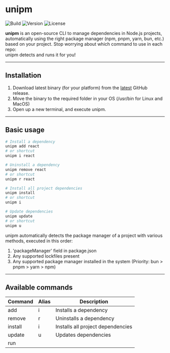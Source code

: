 # unipm

![Build](https://img.shields.io/github/actions/workflow/status/opticalsecurity/unipm/.github/workflows/build-release.yaml)
![Version](https://img.shields.io/github/v/release/opticalsecurity/unipm)
![License](https://img.shields.io/github/license/opticalsecurity/unipm)

**unipm** is an open-source CLI to manage dependencies in Node.js projects,  
automatically using the right package manager (npm, pnpm, yarn, bun, etc.)  
based on your project. Stop worrying about which command to use in each repo:  
unipm detects and runs it for you!

---

## Installation

1. Download latest binary (for your platform) from the [latest](https://github.com/opticalsecurity/unipm/releases/latest) GitHub release.
2. Move the binary to the required folder in your OS (/usr/bin for Linux and MacOS)
3. Open up a new terminal, and execute unipm.

---

## Basic usage

```bash
# Install a dependency
unipm add react
# or shortcut
unipm i react

# Uninstall a dependency
unipm remove react
# or shortcut
unipm r react

# Install all project dependencies
unipm install
# or shortcut
unipm i

# Update dependencies
unipm update
# or shortcut
unipm u
```

unipm automatically detects the package manager of a project with various methods, executed in this order:

1. 'packageManager' field in package.json
2. Any supported lockfiles present
3. Any supported package manager installed in the system (Priority: bun > pnpm > yarn > npm)

---

## Available commands

| Command      | Alias | Description                              |
| ------------ | ----- | ---------------------------------------- |
| add <pkg>    | i     | Installs a dependency                    |
| remove <pkg> | r     | Uninstalls a dependency                  |
| install      | i     | Installs all project dependencies        |
| update       | u     | Updates dependencies                     |
| run <script> |       | Runs a script from package.json          |
| exec <cmd>   | x     | Runs a command using the package manager |
| detect       |       | Detects the current project pm           |

---

## Examples

```bash
# Install express
unipm add express

# Uninstall lodash
unipm remove lodash

# Run a script
unipm run build

# Run a command
unipm exec tsc
```

---

## Versioning

This project uses [Semantic Versioning (semver)](https://semver.org/).  
Example: `1.0.0`

---

## Contributing

All contributions are welcome!  
Open an issue or submit a PR.  
See [CONTRIBUTING.md](./CONTRIBUTING.md) for more info.

---

## Author

Made with love by Manu ([@opticalsecurity](https://github.com/opticalsecurity))  
La Plata, Buenos Aires 🇦🇷

---

